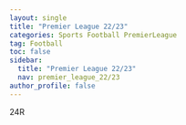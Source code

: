 ```yaml
---
layout: single
title: "Premier League 22/23"
categories: Sports Football PremierLeague
tag: Football
toc: false
sidebar:
  title: "Premier League 22/23"
  nav: premier_league_22/23
author_profile: false
---
```


<div class="football-field" >
  <div class="border-line">
  <div class="midline">
  <div class="goal-line1">
  <div class="goal-line2">
  <div class="goal-line1-2">
  <div class="goal-line2-2">
  <div class="midcircle">
  <div class="goal-circle1">
  <div class="goal-circle2">
  <div class="football-title-premierleague"></div>
  <div class="football-round">24R</div>
</div>